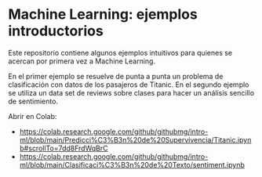 # Machine Learning: ejemplos introductorios

Este repositorio contiene algunos ejemplos intuitivos para quienes se acercan por primera vez a Machine Learning.

En el primer ejemplo se resuelve de punta a punta un problema de clasificación con datos de los pasajeros de Titanic.
En el segundo ejemplo se utiliza un data set de reviews sobre clases para hacer un análisis sencillo de sentimiento. 

Abrir en Colab:

- https://colab.research.google.com/github/githubmg/intro-ml/blob/main/Predicci%C3%B3n%20de%20Supervivencia/Titanic.ipynb#scrollTo=7dd8FrdWqBrC
- https://colab.research.google.com/github/githubmg/intro-ml/blob/main/Clasificaci%C3%B3n%20de%20Texto/sentiment.ipynb